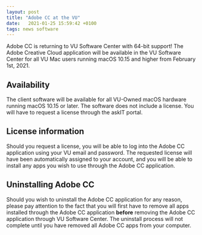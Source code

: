 ```yaml
---
layout: post
title: "Adobe CC at the VU"
date:   2021-01-25 15:59:42 +0100
tags: news software
---
```


Adobe CC is returning to VU Software Center with 64-bit support!
The Adobe Creative Cloud application will be available in the VU Software Center for all VU Mac users running macOS 10.15 and higher from February 1st, 2021.

## Availability

The client software will be available for all VU-Owned macOS hardware running macOS 10.15 or later. The software does not include a license. You will have to request a license through the askIT portal.

## License information

Should you request a license, you will be able to log into the Adobe CC application using your VU email and password. The requested license will have been automatically assigned to your account, and you will be able to install any apps you wish to use through the Adobe CC application.

## Uninstalling Adobe CC

Should you wish to uninstall the Adobe CC application for any reason, please pay attention to the fact that you will first have to remove all apps installed through the Adobe CC application **before** removing the Adobe CC application through VU Software Center. The uninstall process will not complete until you have removed all Adobe CC apps from your computer.



